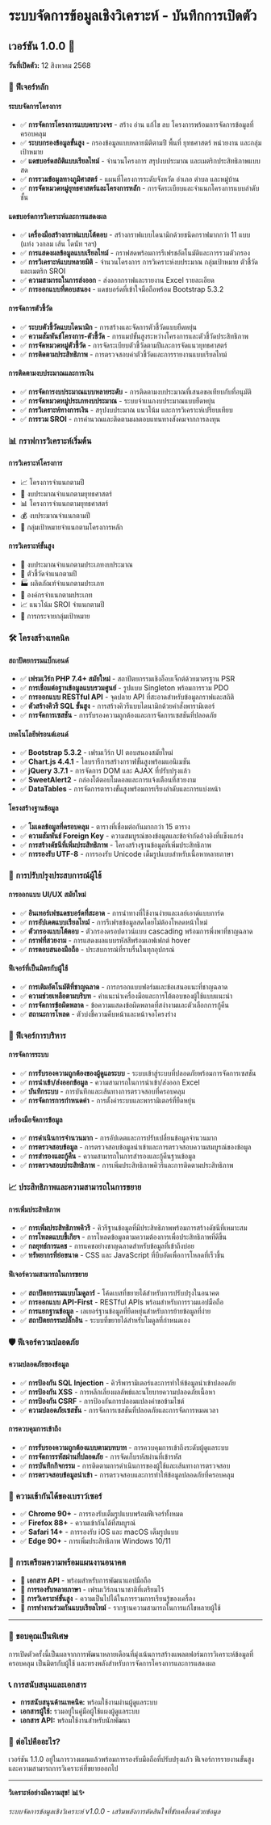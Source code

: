 # ระบบจัดการข้อมูลเชิงวิเคราะห์ - บันทึกการเปิดตัว

## เวอร์ชัน 1.0.0 🎉
**วันที่เปิดตัว:** 12 สิงหาคม 2568

### 🚀 ฟีเจอร์หลัก

#### **ระบบจัดการโครงการ**
- ✅ **การจัดการโครงการแบบครบวงจร** - สร้าง อ่าน แก้ไข ลบ โครงการพร้อมการจัดการข้อมูลที่ครอบคลุม
- ✅ **ระบบกรองข้อมูลขั้นสูง** - กรองข้อมูลแบบหลายมิติตามปี พื้นที่ ยุทธศาสตร์ หน่วยงาน และกลุ่มเป้าหมาย
- ✅ **แดชบอร์ดสถิติแบบเรียลไทม์** - จำนวนโครงการ สรุปงบประมาณ และเมตริกประสิทธิภาพแบบสด
- ✅ **การรวมข้อมูลทางภูมิศาสตร์** - แผนที่โครงการระดับจังหวัด อำเภอ ตำบล และหมู่บ้าน
- ✅ **การจัดหมวดหมู่ยุทธศาสตร์และโครงการหลัก** - การจัดระเบียบและจำแนกโครงการแบบลำดับชั้น

#### **แดชบอร์ดการวิเคราะห์และการแสดงผล**
- ✅ **เครื่องมือสร้างกราฟแบบโต้ตอบ** - สร้างกราฟแบบไดนามิกด้วยชนิดกราฟมากกว่า 11 แบบ (แท่ง วงกลม เส้น โดนัท ฯลฯ)
- ✅ **การแสดงผลข้อมูลแบบเรียลไทม์** - กราฟสดพร้อมการรีเฟรชอัตโนมัติและการรวมตัวกรอง
- ✅ **การวิเคราะห์แบบหลายมิติ** - จำนวนโครงการ การวิเคราะห์งบประมาณ กลุ่มเป้าหมาย ตัวชี้วัด และเมตริก SROI
- ✅ **ความสามารถในการส่งออก** - ส่งออกกราฟและรายงาน Excel รายละเอียด
- ✅ **การออกแบบที่ตอบสนอง** - แดชบอร์ดที่เข้าใจมือถือพร้อม Bootstrap 5.3.2

#### **การจัดการตัวชี้วัด**
- ✅ **ระบบตัวชี้วัดแบบไดนามิก** - การสร้างและจัดการตัวชี้วัดแบบยืดหยุ่น
- ✅ **ความสัมพันธ์โครงการ-ตัวชี้วัด** - การแมปขั้นสูงระหว่างโครงการและตัวชี้วัดประสิทธิภาพ
- ✅ **การจัดหมวดหมู่ตัวชี้วัด** - การจัดระเบียบตัวชี้วัดตามปีและการจัดแนวยุทธศาสตร์
- ✅ **การติดตามประสิทธิภาพ** - การตรวจสอบค่าตัวชี้วัดและการรายงานแบบเรียลไทม์

#### **การติดตามงบประมาณและการเงิน**
- ✅ **การจัดการงบประมาณแบบหลายระดับ** - การติดตามงบประมาณที่เสนอขอเทียบกับที่อนุมัติ
- ✅ **การจัดหมวดหมู่ประเภทงบประมาณ** - ระบบจำแนกงบประมาณแบบยืดหยุ่น
- ✅ **การวิเคราะห์ทางการเงิน** - สรุปงบประมาณ แนวโน้ม และการวิเคราะห์เปรียบเทียบ
- ✅ **การรวม SROI** - การคำนวณและติดตามผลตอบแทนทางสังคมจากการลงทุน

### 📊 กราฟการวิเคราะห์เริ่มต้น

#### **การวิเคราะห์โครงการ**
- 📈 โครงการจำแนกตามปี
- 🥧 งบประมาณจำแนกตามยุทธศาสตร์
- 📊 โครงการจำแนกตามยุทธศาสตร์
- 💰 งบประมาณจำแนกตามปี
- 📍 กลุ่มเป้าหมายจำแนกตามโครงการหลัก

#### **การวิเคราะห์ขั้นสูง**
- 🎯 งบประมาณจำแนกตามประเภทงบประมาณ
- 📅 ตัวชี้วัดจำแนกตามปี
- 🏭 ผลิตภัณฑ์จำแนกตามประเภท
- 🏢 องค์กรจำแนกตามประเภท
- 📈 แนวโน้ม SROI จำแนกตามปี
- 👥 การกระจายกลุ่มเป้าหมาย

### 🛠️ โครงสร้างเทคนิค

#### **สถาปัตยกรรมแบ็กเอนด์**
- ✅ **เฟรมเวิร์ก PHP 7.4+ สมัยใหม่** - สถาปัตยกรรมเชิงอ็อบเจ็กต์ด้วยมาตรฐาน PSR
- ✅ **การเชื่อมต่อฐานข้อมูลแบบรวมศูนย์** - รูปแบบ Singleton พร้อมการรวม PDO
- ✅ **การออกแบบ RESTful API** - จุดปลาย API ที่สะอาดสำหรับข้อมูลกราฟและสถิติ
- ✅ **ตัวสร้างคิวรี SQL ขั้นสูง** - การสร้างคิวรีแบบไดนามิกด้วยคำสั่งพารามิเตอร์
- ✅ **การจัดการเซสชัน** - การรับรองความถูกต้องและการจัดการเซสชันที่ปลอดภัย

#### **เทคโนโลยีฟรอนต์เอนด์**
- ✅ **Bootstrap 5.3.2** - เฟรมเวิร์ก UI ตอบสนองสมัยใหม่
- ✅ **Chart.js 4.4.1** - ไลบรารีการสร้างกราฟขั้นสูงพร้อมแอนิเมชัน
- ✅ **jQuery 3.7.1** - การจัดการ DOM และ AJAX ที่ปรับปรุงแล้ว
- ✅ **SweetAlert2** - กล่องโต้ตอบโมดอลและการแจ้งเตือนที่สวยงาม
- ✅ **DataTables** - การจัดการตารางขั้นสูงพร้อมการเรียงลำดับและการแบ่งหน้า

#### **โครงสร้างฐานข้อมูล**
- ✅ **โมเดลข้อมูลที่ครอบคลุม** - ตารางที่เชื่อมต่อกันมากกว่า 15 ตาราง
- ✅ **ความสัมพันธ์ Foreign Key** - ความสมบูรณ์ของข้อมูลและข้อจำกัดอ้างอิงที่แข็งแกร่ง
- ✅ **การสร้างดัชนีที่เพิ่มประสิทธิภาพ** - โครงสร้างฐานข้อมูลที่เพิ่มประสิทธิภาพ
- ✅ **การรองรับ UTF-8** - การรองรับ Unicode เต็มรูปแบบสำหรับเนื้อหาหลายภาษา

### 🎨 การปรับปรุงประสบการณ์ผู้ใช้

#### **การออกแบบ UI/UX สมัยใหม่**
- ✅ **อินเทอร์เฟซแดชบอร์ดที่สะอาด** - การนำทางที่ใช้งานง่ายและเลย์เอาต์แบบการ์ด
- ✅ **การอัปเดตแบบเรียลไทม์** - การรีเฟรชข้อมูลสดโดยไม่ต้องโหลดหน้าใหม่
- ✅ **ตัวกรองแบบโต้ตอบ** - ตัวกรองดรอปดาวน์แบบ cascading พร้อมการพึ่งพาที่ชาญฉลาด
- ✅ **กราฟที่สวยงาม** - การแสดงผลแบบรหัสสีพร้อมเอฟเฟกต์ hover
- ✅ **การตอบสนองมือถือ** - ประสบการณ์ที่ราบรื่นในทุกอุปกรณ์

#### **ฟีเจอร์ที่เป็นมิตรกับผู้ใช้**
- ✅ **การเติมอัตโนมัติที่ชาญฉลาด** - การกรอกแบบฟอร์มและข้อเสนอแนะที่ชาญฉลาด
- ✅ **ความช่วยเหลือตามบริบท** - คำแนะนำเครื่องมือและการโต้ตอบของผู้ใช้แบบแนะนำ
- ✅ **การจัดการข้อผิดพลาด** - ข้อความแสดงข้อผิดพลาดที่สง่างามและตัวเลือกการกู้คืน
- ✅ **สถานะการโหลด** - ตัวบ่งชี้ความคืบหน้าและหน้าจอโครงร่าง

### 🔧 ฟีเจอร์การบริหาร

#### **การจัดการระบบ**
- ✅ **การรับรองความถูกต้องของผู้ดูแลระบบ** - ระบบเข้าสู่ระบบที่ปลอดภัยพร้อมการจัดการเซสชัน
- ✅ **การนำเข้า/ส่งออกข้อมูล** - ความสามารถในการนำเข้า/ส่งออก Excel
- ✅ **บันทึกระบบ** - การบันทึกและเส้นทางการตรวจสอบที่ครอบคลุม
- ✅ **การจัดการการกำหนดค่า** - การตั้งค่าระบบและพารามิเตอร์ที่ยืดหยุ่น

#### **เครื่องมือจัดการข้อมูล**
- ✅ **การดำเนินการจำนวนมาก** - การอัปเดตและการปรับเปลี่ยนข้อมูลจำนวนมาก
- ✅ **การตรวจสอบข้อมูล** - การตรวจสอบข้อมูลนำเข้าและการตรวจสอบความสมบูรณ์ของข้อมูล
- ✅ **การสำรองและกู้คืน** - ความสามารถในการสำรองและกู้คืนฐานข้อมูล
- ✅ **การตรวจสอบประสิทธิภาพ** - การเพิ่มประสิทธิภาพคิวรีและการติดตามประสิทธิภาพ

### 📈 ประสิทธิภาพและความสามารถในการขยาย

#### **การเพิ่มประสิทธิภาพ**
- ✅ **การเพิ่มประสิทธิภาพคิวรี** - คิวรีฐานข้อมูลที่มีประสิทธิภาพพร้อมการสร้างดัชนีที่เหมาะสม
- ✅ **การโหลดแบบขี้เกียจ** - การโหลดข้อมูลตามความต้องการเพื่อประสิทธิภาพที่ดีขึ้น
- ✅ **กลยุทธ์การแคช** - การแคชอย่างชาญฉลาดสำหรับข้อมูลที่เข้าถึงบ่อย
- ✅ **ทรัพยากรที่ย่อขนาด** - CSS และ JavaScript ที่บีบอัดเพื่อการโหลดที่เร็วขึ้น

#### **ฟีเจอร์ความสามารถในการขยาย**
- ✅ **สถาปัตยกรรมแบบโมดูลาร์** - โค้ดเบสที่ขยายได้สำหรับการปรับปรุงในอนาคต
- ✅ **การออกแบบ API-First** - RESTful APIs พร้อมสำหรับการรวมแอปมือถือ
- ✅ **การแยกฐานข้อมูล** - เลเยอร์ฐานข้อมูลที่ยืดหยุ่นสำหรับการย้ายข้อมูลที่ง่าย
- ✅ **สถาปัตยกรรมปลั๊กอิน** - ระบบที่ขยายได้สำหรับโมดูลที่กำหนดเอง

### 🛡️ ฟีเจอร์ความปลอดภัย

#### **ความปลอดภัยของข้อมูล**
- ✅ **การป้องกัน SQL Injection** - คิวรีพารามิเตอร์และการทำให้ข้อมูลนำเข้าปลอดภัย
- ✅ **การป้องกัน XSS** - การหลีกเลี่ยงผลลัพธ์และนโยบายความปลอดภัยเนื้อหา
- ✅ **การป้องกัน CSRF** - การป้องกันการปลอมแปลงคำขอข้ามไซต์
- ✅ **ความปลอดภัยเซสชัน** - การจัดการเซสชันที่ปลอดภัยและการจัดการหมดเวลา

#### **การควบคุมการเข้าถึง**
- ✅ **การรับรองความถูกต้องแบบตามบทบาท** - การควบคุมการเข้าถึงระดับผู้ดูแลระบบ
- ✅ **การจัดการรหัสผ่านที่ปลอดภัย** - การจัดเก็บรหัสผ่านที่เข้ารหัส
- ✅ **การบันทึกกิจกรรม** - การติดตามการดำเนินการของผู้ใช้และเส้นทางการตรวจสอบ
- ✅ **การตรวจสอบข้อมูลนำเข้า** - การตรวจสอบและการทำให้ข้อมูลปลอดภัยที่ครอบคลุม

### 📱 ความเข้ากันได้ของเบราว์เซอร์
- ✅ **Chrome 90+** - การรองรับเต็มรูปแบบพร้อมฟีเจอร์ทั้งหมด
- ✅ **Firefox 88+** - ความเข้ากันได้ที่สมบูรณ์
- ✅ **Safari 14+** - การรองรับ iOS และ macOS เต็มรูปแบบ
- ✅ **Edge 90+** - การเพิ่มประสิทธิภาพ Windows 10/11

### 🔮 การเตรียมความพร้อมแผนงานอนาคต
- 🔄 **เอกสาร API** - พร้อมสำหรับการพัฒนาแอปมือถือ
- 🔄 **การรองรับหลายภาษา** - เฟรมเวิร์กนานาชาติที่เตรียมไว้
- 🔄 **การวิเคราะห์ขั้นสูง** - ความเป็นไปได้ในการรวมการเรียนรู้ของเครื่อง
- 🔄 **การทำงานร่วมกันแบบเรียลไทม์** - รากฐานความสามารถในการแก้ไขหลายผู้ใช้

---

### 💝 ขอบคุณเป็นพิเศษ
การเปิดตัวครั้งนี้เป็นผลจากการพัฒนาหลายเดือนที่มุ่งเน้นการสร้างแพลตฟอร์มการวิเคราะห์ข้อมูลที่ครอบคลุม เป็นมิตรกับผู้ใช้ และทรงพลังสำหรับการจัดการโครงการและการแสดงผล

### 📞 การสนับสนุนและเอกสาร
- **การสนับสนุนด้านเทคนิค:** พร้อมใช้งานผ่านผู้ดูแลระบบ
- **เอกสารผู้ใช้:** รวมอยู่ในคู่มือผู้ใช้แผงผู้ดูแลระบบ
- **เอกสาร API:** พร้อมใช้งานสำหรับนักพัฒนา

### 🎯 ต่อไปคืออะไร?
เวอร์ชัน 1.1.0 อยู่ในการวางแผนแล้วพร้อมการรองรับมือถือที่ปรับปรุงแล้ว ฟีเจอร์การรายงานขั้นสูง และความสามารถการวิเคราะห์ที่ขยายออกไป

---

**วิเคราะห์อย่างมีความสุข! 📊✨**

*ระบบจัดการข้อมูลเชิงวิเคราะห์ v1.0.0 - เสริมพลังการตัดสินใจที่ขับเคลื่อนด้วยข้อมูล*
